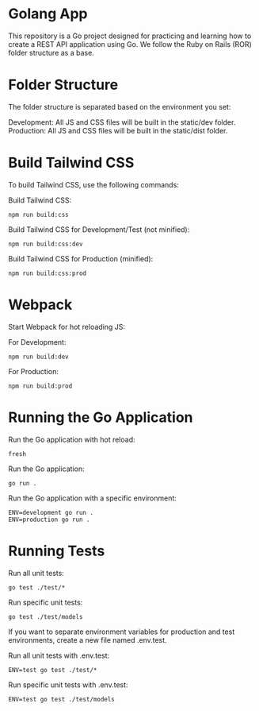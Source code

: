 # Golang App
This repository is a Go project designed for practicing and learning how to create a REST API application using Go. We follow the Ruby on Rails (ROR) folder structure as a base.

# Folder Structure
The folder structure is separated based on the environment you set:

Development: All JS and CSS files will be built in the static/dev folder.
Production: All JS and CSS files will be built in the static/dist folder.

# Build Tailwind CSS
To build Tailwind CSS, use the following commands:

Build Tailwind CSS:
````
npm run build:css
````
Build Tailwind CSS for Development/Test (not minified):
````
npm run build:css:dev
````
Build Tailwind CSS for Production (minified):
````
npm run build:css:prod
````
# Webpack
Start Webpack for hot reloading JS:

For Development:
````
npm run build:dev
````
For Production:
````
npm run build:prod
````
# Running the Go Application

Run the Go application with hot reload:
````
fresh
````

Run the Go application:
````
go run .
````
Run the Go application with a specific environment:
````
ENV=development go run .
ENV=production go run .
````

# Running Tests
Run all unit tests:
````
go test ./test/*
````
Run specific unit tests:
````
go test ./test/models
````
If you want to separate environment variables for production and test environments, create a new file named .env.test.

Run all unit tests with .env.test:
````
ENV=test go test ./test/*
````

Run specific unit tests with .env.test:
````
ENV=test go test ./test/models
````